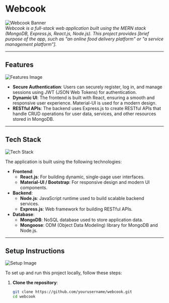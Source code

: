 # Webcook

![Webcook Banner]('../asserts/logo-s.png')  
*Webcook is a full-stack web application built using the MERN stack (MongoDB, Express.js, React.js, Node.js). This project provides [brief purpose of the app, such as "an online food delivery platform" or "a service management platform"].*

---

## Features

![Features Image](https://via.placeholder.com/600x200?text=Features)  
- **Secure Authentication**: Users can securely register, log in, and manage sessions using JWT (JSON Web Tokens) for authentication.  
- **Dynamic UI**: The frontend is built with React, ensuring a smooth and responsive user experience. Material-UI is used for a modern design.  
- **RESTful APIs**: The backend uses Express.js to create RESTful APIs that handle CRUD operations for user data, services, and other resources stored in MongoDB.  

---

## Tech Stack

![Tech Stack](https://via.placeholder.com/600x200?text=MERN+Stack)  

The application is built using the following technologies:  
- **Frontend**:  
  - **React.js**: For building dynamic, single-page user interfaces.  
  - **Material-UI / Bootstrap**: For responsive design and modern UI components.  
- **Backend**:  
  - **Node.js**: JavaScript runtime used to build scalable backend services.  
  - **Express.js**: Web framework for building RESTful APIs.  
- **Database**:  
  - **MongoDB**: NoSQL database used to store application data.  
  - **Mongoose**: ODM (Object Data Modeling) library for MongoDB and Node.js.

---

## Setup Instructions

![Setup Image](https://via.placeholder.com/600x200?text=Setup+Guide)  

To set up and run this project locally, follow these steps:

1. **Clone the repository**:  
   ```bash  
   git clone https://github.com/yourusername/webcook.git  
   cd webcook  
